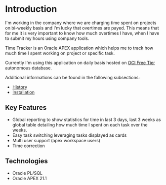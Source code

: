 # Introduction

I'm working in the company where we are charging time spent on projects on bi-weekly basis and I'm lucky that overtimes are payed. This means that for me it is very important to know how much overtimes I have, when I have to submit my hours using company tools.

Time Tracker is an Oracle APEX application which helps me to track how much time I spent working on project or specific task.

Currently I'm using this application on daily basis hosted on [OCI Free Tier](https://www.oracle.com/cloud/free/) autonomous database.

Additional informations can be found in the following subsections:

- [History](./docs/history.md)
- [Installation](./docs/installation.md)

## Key Features

- Global reporting to show statistics for time in last 3 days, last 3 weeks as global table detailing how much time I spent on each task over the weeks.
- Easy task switching leveraging tasks displayed as cards
- Multi user support (apex workspace users)
- Time correction

## Technologies

- Oracle PL/SQL
- Oracle APEX 21.1
